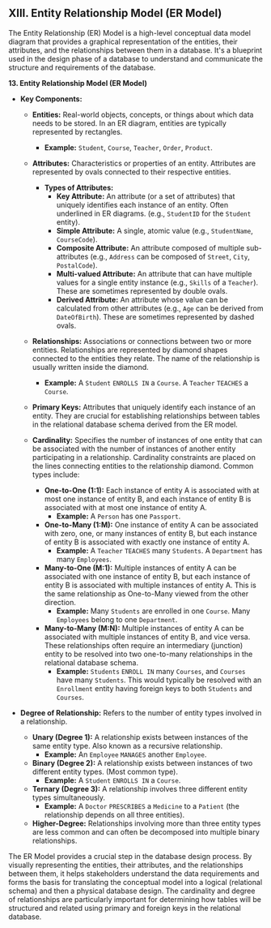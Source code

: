 ## XIII. Entity Relationship Model (ER Model)

The Entity Relationship (ER) Model is a high-level conceptual data model diagram that provides a graphical representation of the entities, their attributes, and the relationships between them in a database. It's a blueprint used in the design phase of a database to understand and communicate the structure and requirements of the database.

**13. Entity Relationship Model (ER Model)**

* **Key Components:**

    * **Entities:** Real-world objects, concepts, or things about which data needs to be stored. In an ER diagram, entities are typically represented by rectangles.
        * **Example:** `Student`, `Course`, `Teacher`, `Order`, `Product`.

    * **Attributes:** Characteristics or properties of an entity. Attributes are represented by ovals connected to their respective entities.
        * **Types of Attributes:**
            * **Key Attribute:** An attribute (or a set of attributes) that uniquely identifies each instance of an entity. Often underlined in ER diagrams. (e.g., `StudentID` for the `Student` entity).
            * **Simple Attribute:** A single, atomic value (e.g., `StudentName`, `CourseCode`).
            * **Composite Attribute:** An attribute composed of multiple sub-attributes (e.g., `Address` can be composed of `Street`, `City`, `PostalCode`).
            * **Multi-valued Attribute:** An attribute that can have multiple values for a single entity instance (e.g., `Skills` of a `Teacher`). These are sometimes represented by double ovals.
            * **Derived Attribute:** An attribute whose value can be calculated from other attributes (e.g., `Age` can be derived from `DateOfBirth`). These are sometimes represented by dashed ovals.

    * **Relationships:** Associations or connections between two or more entities. Relationships are represented by diamond shapes connected to the entities they relate. The name of the relationship is usually written inside the diamond.
        * **Example:** A `Student` `ENROLLS IN` a `Course`. A `Teacher` `TEACHES` a `Course`.

    * **Primary Keys:** Attributes that uniquely identify each instance of an entity. They are crucial for establishing relationships between tables in the relational database schema derived from the ER model.

    * **Cardinality:** Specifies the number of instances of one entity that can be associated with the number of instances of another entity participating in a relationship. Cardinality constraints are placed on the lines connecting entities to the relationship diamond. Common types include:
        * **One-to-One (1:1):** Each instance of entity A is associated with at most one instance of entity B, and each instance of entity B is associated with at most one instance of entity A.
            * **Example:** A `Person` has one `Passport`.
        * **One-to-Many (1:M):** One instance of entity A can be associated with zero, one, or many instances of entity B, but each instance of entity B is associated with exactly one instance of entity A.
            * **Example:** A `Teacher` `TEACHES` many `Students`. A `Department` has many `Employees`.
        * **Many-to-One (M:1):** Multiple instances of entity A can be associated with one instance of entity B, but each instance of entity B is associated with multiple instances of entity A. This is the same relationship as One-to-Many viewed from the other direction.
            * **Example:** Many `Students` are enrolled in one `Course`. Many `Employees` belong to one `Department`.
        * **Many-to-Many (M:N):** Multiple instances of entity A can be associated with multiple instances of entity B, and vice versa. These relationships often require an intermediary (junction) entity to be resolved into two one-to-many relationships in the relational database schema.
            * **Example:** `Students` `ENROLL IN` many `Courses`, and `Courses` have many `Students`. This would typically be resolved with an `Enrollment` entity having foreign keys to both `Students` and `Courses`.

* **Degree of Relationship:** Refers to the number of entity types involved in a relationship.

    * **Unary (Degree 1):** A relationship exists between instances of the same entity type. Also known as a recursive relationship.
        * **Example:** An `Employee` `MANAGES` another `Employee`.
    * **Binary (Degree 2):** A relationship exists between instances of two different entity types. (Most common type).
        * **Example:** A `Student` `ENROLLS IN` a `Course`.
    * **Ternary (Degree 3):** A relationship involves three different entity types simultaneously.
        * **Example:** A `Doctor` `PRESCRIBES` a `Medicine` to a `Patient` (the relationship depends on all three entities).
    * **Higher-Degree:** Relationships involving more than three entity types are less common and can often be decomposed into multiple binary relationships.

The ER Model provides a crucial step in the database design process. By visually representing the entities, their attributes, and the relationships between them, it helps stakeholders understand the data requirements and forms the basis for translating the conceptual model into a logical (relational schema) and then a physical database design. The cardinality and degree of relationships are particularly important for determining how tables will be structured and related using primary and foreign keys in the relational database.